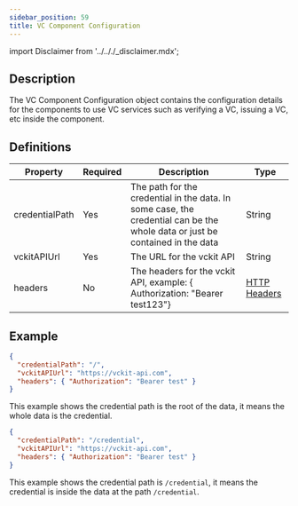 ```yaml
---
sidebar_position: 59
title: VC Component Configuration
---
```


import Disclaimer from '../.././\_disclaimer.mdx';

<Disclaimer />

## Description

The VC Component Configuration object contains the configuration details for the components to use VC services such as verifying a VC, issuing a VC, etc inside the component.

## Definitions

| Property       | Required | Description                                                                                                                  | Type                                                |
| -------------- | -------- | ---------------------------------------------------------------------------------------------------------------------------- | --------------------------------------------------- |
| credentialPath | Yes      | The path for the credential in the data. In some case, the credential can be the whole data or just be contained in the data | String                                              |
| vckitAPIUrl    | Yes      | The URL for the vckit API                                                                                                    | String                                              |
| headers        | No       | The headers for the vckit API, example: \{ Authorization: "Bearer test123"\}                                                 | [HTTP Headers](/docs/mock-apps/common/http-headers) |

## Example

```json
{
  "credentialPath": "/",
  "vckitAPIUrl": "https://vckit-api.com",
  "headers": { "Authorization": "Bearer test" }
}
```

This example shows the credential path is the root of the data, it means the whole data is the credential.

```json
{
  "credentialPath": "/credential",
  "vckitAPIUrl": "https://vckit-api.com",
  "headers": { "Authorization": "Bearer test" }
}
```

This example shows the credential path is `/credential`, it means the credential is inside the data at the path `/credential`.
